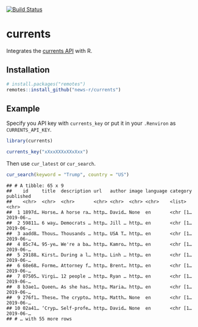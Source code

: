 [![Build Status](https://travis-ci.org/news-r/currents.svg?branch=master)](https://travis-ci.org/news-r/currents)

# currents

Integrates the [currents API](https://currentsapi.services/) with R.

## Installation

``` r
# install.packages("remotes")
remotes::install_github("news-r/currents")
```

## Example

Specify you API key with `currents_key` or put it in your `.Renviron` as `CURRENTS_API_KEY`.

```r
library(currents)

currents_key("xXxxXXXxXXxXxx")
```

Then use `cur_latest` or `cur_search`.


```r
cur_search(keyword = "Trump", country = "US")
```

```
## # A tibble: 65 x 9
##    id     title  description url   author image language category published
##    <chr>  <chr>  <chr>       <chr> <chr>  <chr> <chr>    <list>   <chr>    
##  1 1897d… Horse… A horse ra… http… David… None  en       <chr [1… 2019-06-…
##  2 59811… 6 way… Democrats … http… Jill … http… en       <chr [1… 2019-06-…
##  3 aadd8… Thous… Thousands … http… USA T… http… en       <chr [1… 2019-06-…
##  4 85c74… 95-ye… We're a ba… http… Kamro… http… en       <chr [1… 2019-06-…
##  5 29188… Kirst… During a l… http… Linh … http… en       <chr [1… 2019-06-…
##  6 68e68… Forme… Attorney f… http… Brent… http… en       <chr [1… 2019-06-…
##  7 07505… Virgi… 12 people … http… Ryan … http… en       <chr [1… 2019-06-…
##  8 b3ae1… Queen… As she has… http… Maria… http… en       <chr [1… 2019-06-…
##  9 276f1… These… The crypto… http… Matth… None  en       <chr [1… 2019-06-…
## 10 02a41… ‘Cryp… Self-profe… http… David… None  en       <chr [1… 2019-06-…
## # … with 55 more rows
```
